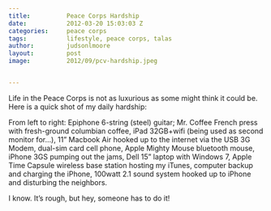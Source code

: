```yaml
---
title:			Peace Corps Hardship
date:			2012-03-20 15:03:03 Z
categories:		peace corps
tags:			lifestyle, peace corps, talas
author:			judsonlmoore
layout:			post
image:			2012/09/pcv-hardship.jpeg


---
```


Life in the Peace Corps is not as luxurious as some might think it could be. Here is a quick shot of my daily hardship:

[](https://www.judsonlmoore.com/peace-corps/peace-corps-hardship/attachment/pcv-hardship/)

From left to right: Epiphone 6-string (steel) guitar; Mr. Coffee French press with fresh-ground columbian coffee, iPad 32GB+wifi (being used as second monitor for…), 11” Macbook Air hooked up to the internet via the USB 3G Modem, dual-sim card cell phone, Apple Mighty Mouse bluetooth mouse, iPhone 3GS pumping out the jams, Dell 15” laptop with Windows 7, Apple Time Capsule wireless base station hosting my iTunes, computer backup and charging the iPhone, 100watt 2.1 sound system hooked up to iPhone and disturbing the neighbors.

I know. It’s rough, but hey, someone has to do it!
